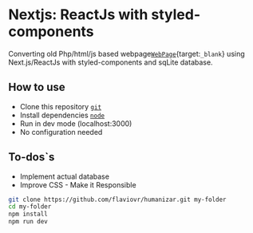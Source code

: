 # Nextjs: ReactJs with styled-components

Converting old Php/html/js based webpage[`WebPage`](http://humanizarsulfluminense.com.br){target:`_blank`} using Next.js/ReactJs with styled-components and sqLite database.

## How to use

-   Clone this repository [`git`](https://git-scm.com/)
-   Install dependencies [`node`](https://nodejs.org/en/)
-   Run in dev mode (localhost:3000)
-   No configuration needed

## To-dos`s

-   Implement actual database
-   Improve CSS - Make it Responsible

```bash
git clone https://github.com/flaviovr/humanizar.git my-folder
cd my-folder
npm install
npm run dev
```
